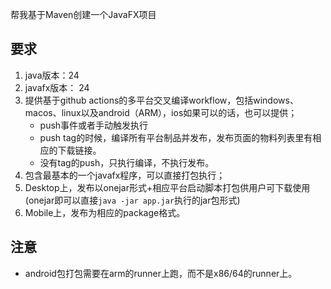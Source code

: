 帮我基于Maven创建一个JavaFX项目

## 要求

1. java版本：24
2. javafx版本： 24
3. 提供基于github actions的多平台交叉编译workflow，包括windows、macos、linux以及android（ARM），ios如果可以的话，也可以提供；
   - push事件或者手动触发执行
   - push tag的时候，编译所有平台制品并发布，发布页面的物料列表里有相应的下载链接。
   - 没有tag的push，只执行编译，不执行发布。
4. 包含最基本的一个javafx程序，可以直接打包执行；
5. Desktop上，发布以onejar形式+相应平台启动脚本打包供用户可下载使用(onejar即可以直接`java -jar app.jar`执行的jar包形式)
6. Mobile上，发布为相应的package格式。


## 注意

- android包打包需要在arm的runner上跑，而不是x86/64的runner上。
